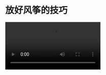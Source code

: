 # 放好风筝的技巧

<video src="./images/fly.mp4" width="300" controls />

::: tip
风筝在空中打转怎么办？
放线，风筝打转说明风力变大，此时需要防线让风筝飞起来。反之，如果风力变小，则需要收线或拉扯，让风筝再次飞起。
:::

::: tip
风筝微微飞起后，需要不断地向下拉扯，拉扯后迅速放开，让风筝与风对抗后得到反弹，借助这个力量，风筝会再一次往上飞，从而越飞越高。
:::
